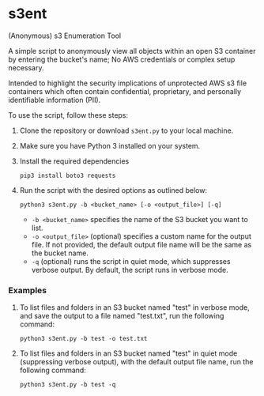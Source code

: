 
# s3ent
(Anonymous) s3 Enumeration Tool

A simple script to anonymously view all objects within an open S3 container by entering the bucket's name; No AWS credentials or complex setup necessary. 

Intended to highlight the security implications of unprotected AWS s3 file containers which often contain confidential, proprietary, and personally identifiable information (PII).



To use the script, follow these steps:

1. Clone the repository or download `s3ent.py` to your local machine.

2. Make sure you have Python 3 installed on your system.

3. Install the required dependencies
   
   ```shell
   pip3 install boto3 requests
   ```

4. Run the script with the desired options as outlined below:

   ```shell
   python3 s3ent.py -b <bucket_name> [-o <output_file>] [-q]
   ```

   - `-b <bucket_name>` specifies the name of the S3 bucket you want to list.
   - `-o <output_file>` (optional) specifies a custom name for the output file. If not provided, the default output file name will be the same as the bucket name.
   - `-q` (optional) runs the script in quiet mode, which suppresses verbose output. By default, the script runs in verbose mode.

### Examples

1. To list files and folders in an S3 bucket named "test" in verbose mode, and save the output to a file named "test.txt", run the following command:

   ```shell
   python3 s3ent.py -b test -o test.txt
   ```

2. To list files and folders in an S3 bucket named "test" in quiet mode (suppressing verbose output), with the default output file name, run the following command:

   ```shell
   python3 s3ent.py -b test -q
   ```

     
